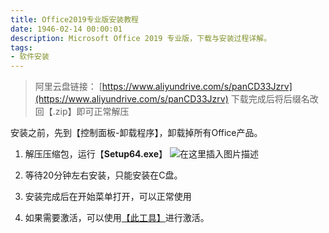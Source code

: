 ```yaml
---
title: Office2019专业版安装教程
date: 1946-02-14 00:00:01
description: Microsoft Office 2019 专业版，下载与安装过程详解。
tags:
- 软件安装
---
```


>阿里云盘链接：
>[https://www.aliyundrive.com/s/panCD33Jzrv](https://www.aliyundrive.com/s/panCD33Jzrv)
>下载完成后将后缀名改回【.zip】即可正常解压

安装之前，先到【控制面板-卸载程序】，卸载掉所有Office产品。

1. 解压压缩包，运行【**Setup64.exe**】
![在这里插入图片描述](https://img-blog.csdnimg.cn/b5cc2462b5484a9687be5517c8530a6b.png?x-oss-process=image/watermark,type_ZHJvaWRzYW5zZmFsbGJhY2s,shadow_50,text_Q1NETiBASGFsZl9B,size_20,color_FFFFFF,t_70,g_se,x_16)
2. 等待20分钟左右安装，只能安装在C盘。

3. 安装完成后在开始菜单打开，可以正常使用

4. 如果需要激活，可以使用[【此工具】](https://huffie.lanzouw.com/idn0Cuhmwzg)进行激活。